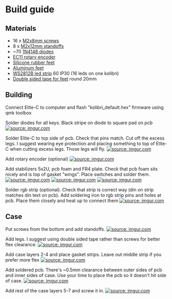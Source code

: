 # Build guide

## Materials
- 16 x [M2x8mm screws](https://www.aliexpress.com/item/32870342767.html?spm=a2g0s.9042311.0.0.52114c4dn6suyl)
- 8 x [M2x12mm standoffs](https://www.aliexpress.com/item/1005001478301407.html?spm=a2g0s.9042311.0.0.52114c4dn6suyl)
- ~70 [1N4148 diodes](https://www.aliexpress.com/item/2025724181.html?spm=a2g0s.9042311.0.0.52114c4d259Ayp)
- [EC11 rotary encoder](https://www.aliexpress.com/item/10000056483250.html?spm=a2g0s.9042311.0.0.52114c4dn6suyl)
- [Silicone rubber feet](https://www.aliexpress.com/item/4000439059508.html?spm=a2g0s.9042311.0.0.52114c4dn6suyl)
- [Aluminum feet](https://www.aliexpress.com/item/32947889825.html?spm=a2g0s.9042311.0.0.52114c4dn6suyl)
- [WS2812B led strip](https://www.aliexpress.com/item/32682015405.html?spm=a2g0s.9042311.0.0.52114c4dn6suyl) 60 IP30 (16 leds on one kolibri) 
- [Double sided tape for feet](https://www.aliexpress.com/item/1005001401843627.html?spm=a2g0s.9042311.0.0.52114c4dn6suyl) round 20mm
## Building

Connect Elite-C to computer and flash "kolibri_default.hex" firmware using qmk toolbox

Solder diodes for all keys. Black stripe on diode to square pad on pcb
<a href="https://imgur.com/B3Za0va"><img src="https://i.imgur.com/B3Za0va.jpg" title="source: imgur.com" /></a>

Solder Elite-C to top side of pcb. Check that pins match. Cut off the excess legs. 
I suggest wearing eye protection and placing something to top of Elite-C when cutting excess legs. Those legs will fly.
<a href="https://imgur.com/3hRq8Ik"><img src="https://i.imgur.com/3hRq8Ik.jpg" title="source: imgur.com" /></a>

Add rotary encoder (optional)
<a href="https://imgur.com/TNAs7En"><img src="https://i.imgur.com/TNAs7En.jpg" title="source: imgur.com" /></a>

Add stabilizers 5x2U, pcb foam and FR4 plate. Check that pcb foam sits nicely and is top of gasket "wings". Place switches and solder them.
<a href="https://imgur.com/5Xc3GtY"><img src="https://i.imgur.com/5Xc3GtY.jpg" title="source: imgur.com" /></a>
<a href="https://imgur.com/O1NoN6L"><img src="https://i.imgur.com/O1NoN6L.jpg" title="source: imgur.com" /></a>
<a href="https://imgur.com/JhvSGWG"><img src="https://i.imgur.com/JhvSGWG.jpg" title="source: imgur.com" /></a>

Solder rgb strip (optional). Check that strip is correct way (din on strip matches din text on pcb). Add soldering iron to rgb strip pins and holes at pcb. Place them closely and heat up to connect them
<a href="https://imgur.com/yCE28Dx"><img src="https://i.imgur.com/yCE28Dx.jpg" title="source: imgur.com" /></a>

## Case

Put screws from the bottom and add standoffs. 
<a href="https://imgur.com/UYnJwfV"><img src="https://i.imgur.com/UYnJwfV.jpg" title="source: imgur.com" /></a>

Add legs. I suggest using double sided tape rather than screws for better flex clearance.
<a href="https://imgur.com/Va0qu77"><img src="https://i.imgur.com/Va0qu77.jpg" title="source: imgur.com" /></a>

Add case layers 2-4 and place gasket strips. Leave out middle strip if you prefer more flex
<a href="https://imgur.com/aQx9FSN"><img src="https://i.imgur.com/aQx9FSN.jpg" title="source: imgur.com" /></a>

Add soldered pcb. There's ~0.5mm clearance between outer sides of pcb and inner sides of case. Use your time to place the pcb so it doesn't hit side of case.
<a href="https://imgur.com/JhvSGWG"><img src="https://i.imgur.com/JhvSGWG.jpg" title="source: imgur.com" /></a>

Add rest of the case layers 5-7 and screw it in.
<a href="https://imgur.com/aYyIyYg"><img src="https://i.imgur.com/aYyIyYg.jpg" title="source: imgur.com" /></a>

